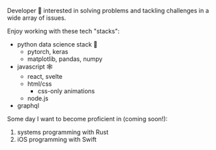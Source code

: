 Developer 💁 interested in solving problems and tackling challenges in a wide array of issues.

Enjoy working with these tech "stacks":

- python data science stack 🐍
    - pytorch, keras
    - matplotlib, pandas, numpy
- javascript 🕸️
    - react, svelte
    - html/css
      - css-only animations
    - node.js
- graphql

Some day I want to become proficient in (coming soon!):
1. systems programming with Rust
2. iOS programming with Swift
